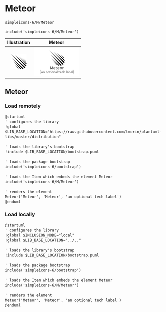 # Meteor


```text
simpleicons-6/M/Meteor
```

```text
include('simpleicons-6/M/Meteor')
```



| Illustration | Meteor |
| :---: | :---: |
| ![illustration for Illustration](../../simpleicons-6/M/Meteor.png) | ![illustration for Meteor](../../simpleicons-6/M/Meteor.Local.png) |




## Meteor

### Load remotely
```plantuml
@startuml
' configures the library
!global $LIB_BASE_LOCATION="https://raw.githubusercontent.com/tmorin/plantuml-libs/master/distribution"

' loads the library's bootstrap
!include $LIB_BASE_LOCATION/bootstrap.puml

' loads the package bootstrap
include('simpleicons-6/bootstrap')

' loads the Item which embeds the element Meteor
include('simpleicons-6/M/Meteor')

' renders the element
Meteor('Meteor', 'Meteor', 'an optional tech label')
@enduml
```

### Load locally
```plantuml
@startuml
' configures the library
!global $INCLUSION_MODE="local"
!global $LIB_BASE_LOCATION="../.."

' loads the library's bootstrap
!include $LIB_BASE_LOCATION/bootstrap.puml

' loads the package bootstrap
include('simpleicons-6/bootstrap')

' loads the Item which embeds the element Meteor
include('simpleicons-6/M/Meteor')

' renders the element
Meteor('Meteor', 'Meteor', 'an optional tech label')
@enduml
```

